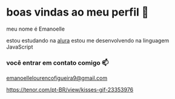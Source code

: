 # boas vindas ao meu perfil 💋

meu nome é Emanoelle 

estou estudando na [alura](httsp://www.alura.com.br)
estou me desenvolvendo na linguagem JavaScript 

### você entrar em contato comigo 📫

emanoellelourencofigueira9@gmail.com 

https://tenor.com/pt-BR/view/kisses-gif-23353976

